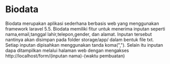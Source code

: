 # Biodata
Biodata merupakan aplikasi sederhana berbasis web yang menggunakan framework laravel 5.5. Biodata memiliki fitur untuk menerima inputan seperti nama,email,tanggal lahir,telepon,gender, dan alamat. Inputan tersebut nantinya akan disimpan pada folder storage/app/ dalam bentuk file txt. Setiap inputan dipisahkan menggunakan tanda koma(",").  Selain itu inputan dapa ditampilkan melalui halaman web dengan mengakses http://localhost/form/(inputan nama)-(waktu pembuatan)
